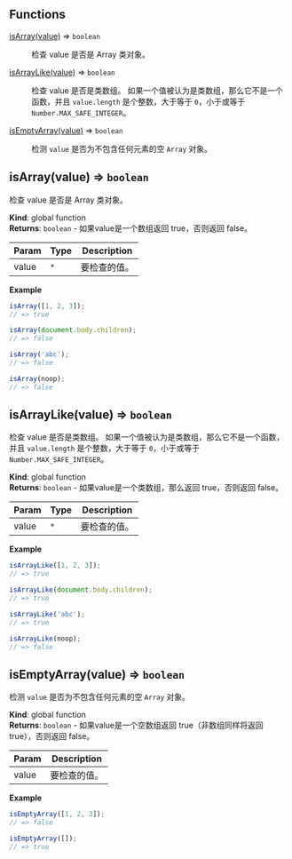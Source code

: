 ## Functions

<dl>
<dt><a href="#isArray">isArray(value)</a> ⇒ <code>boolean</code></dt>
<dd><p>检查 value 是否是 Array 类对象。</p>
</dd>
<dt><a href="#isArrayLike">isArrayLike(value)</a> ⇒ <code>boolean</code></dt>
<dd><p>检查 value 是否是类数组。 如果一个值被认为是类数组，那么它不是一个函数，并且 <code>value.length</code> 是个整数，大于等于 <code>0</code>，小于或等于 <code>Number.MAX_SAFE_INTEGER</code>。</p>
</dd>
<dt><a href="#isEmptyArray">isEmptyArray(value)</a> ⇒ <code>boolean</code></dt>
<dd><p>检测 <code>value</code> 是否为不包含任何元素的空 <code>Array</code> 对象。</p>
</dd>
</dl>

<a name="isArray"></a>

## isArray(value) ⇒ <code>boolean</code>
检查 value 是否是 Array 类对象。

**Kind**: global function  
**Returns**: <code>boolean</code> - 如果value是一个数组返回 true，否则返回 false。  

| Param | Type | Description |
| --- | --- | --- |
| value | <code>\*</code> | 要检查的值。 |

**Example**  
```js
isArray([1, 2, 3]);
// => true

isArray(document.body.children);
// => false

isArray('abc');
// => false

isArray(noop);
// => false
```
<a name="isArrayLike"></a>

## isArrayLike(value) ⇒ <code>boolean</code>
检查 value 是否是类数组。 如果一个值被认为是类数组，那么它不是一个函数，并且 `value.length` 是个整数，大于等于 `0`，小于或等于 `Number.MAX_SAFE_INTEGER`。

**Kind**: global function  
**Returns**: <code>boolean</code> - 如果value是一个类数组，那么返回 true，否则返回 false。  

| Param | Type | Description |
| --- | --- | --- |
| value | <code>\*</code> | 要检查的值。 |

**Example**  
```js
isArrayLike([1, 2, 3]);
// => true

isArrayLike(document.body.children);
// => true

isArrayLike('abc');
// => true

isArrayLike(noop);
// => false
```
<a name="isEmptyArray"></a>

## isEmptyArray(value) ⇒ <code>boolean</code>
检测 `value` 是否为不包含任何元素的空 `Array` 对象。

**Kind**: global function  
**Returns**: <code>boolean</code> - 如果value是一个空数组返回 true（非数组同样将返回 true），否则返回 false。  

| Param | Description |
| --- | --- |
| value | 要检查的值。 |

**Example**  
```js
isEmptyArray([1, 2, 3]);
// => false

isEmptyArray([]);
// => true
```
